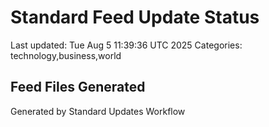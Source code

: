 # Standard Feed Update Status
Last updated: Tue Aug  5 11:39:36 UTC 2025
Categories: technology,business,world

## Feed Files Generated

Generated by Standard Updates Workflow
